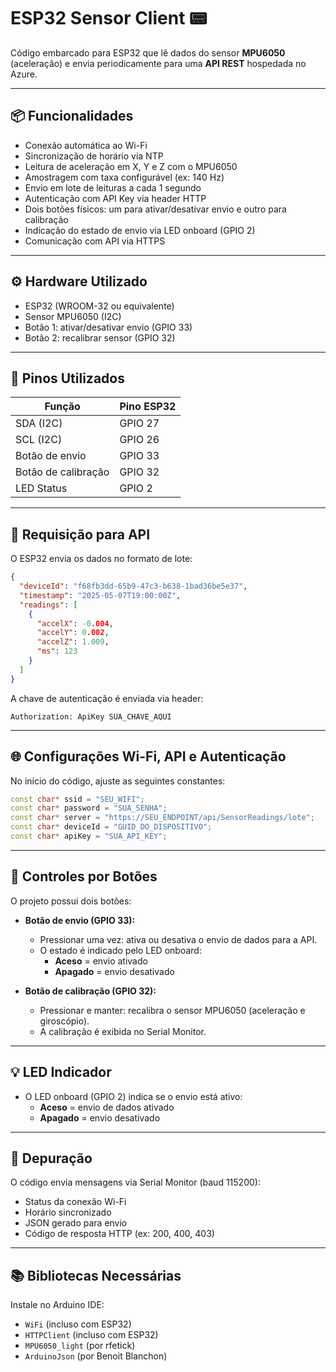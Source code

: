 # ESP32 Sensor Client 📟

Código embarcado para ESP32 que lê dados do sensor **MPU6050** (aceleração) e envia periodicamente para uma **API REST** hospedada no Azure.

---

## 📦 Funcionalidades

- Conexão automática ao Wi-Fi
- Sincronização de horário via NTP
- Leitura de aceleração em X, Y e Z com o MPU6050
- Amostragem com taxa configurável (ex: 140 Hz)
- Envio em lote de leituras a cada 1 segundo
- Autenticação com API Key via header HTTP
- Dois botões físicos: um para ativar/desativar envio e outro para calibração
- Indicação do estado de envio via LED onboard (GPIO 2)
- Comunicação com API via HTTPS

---

## ⚙️ Hardware Utilizado

- ESP32 (WROOM-32 ou equivalente)
- Sensor MPU6050 (I2C)
- Botão 1: ativar/desativar envio (GPIO 33)
- Botão 2: recalibrar sensor (GPIO 32)

---

## 🔌 Pinos Utilizados

| Função              | Pino ESP32 |
|---------------------|------------|
| SDA (I2C)           | GPIO 27    |
| SCL (I2C)           | GPIO 26    |
| Botão de envio      | GPIO 33    |
| Botão de calibração | GPIO 32    |
| LED Status          | GPIO 2     |

---

## 📡 Requisição para API

O ESP32 envia os dados no formato de lote:

```json
{
  "deviceId": "f68fb3dd-65b9-47c3-b638-1bad36be5e37",
  "timestamp": "2025-05-07T19:00:00Z",
  "readings": [
    {
      "accelX": -0.004,
      "accelY": 0.002,
      "accelZ": 1.009,
      "ms": 123
    }
  ]
}
```

A chave de autenticação é enviada via header:

```
Authorization: ApiKey SUA_CHAVE_AQUI
```

---

## 🌐 Configurações Wi-Fi, API e Autenticação

No início do código, ajuste as seguintes constantes:

```cpp
const char* ssid = "SEU_WIFI";
const char* password = "SUA_SENHA";
const char* server = "https://SEU_ENDPOINT/api/SensorReadings/lote";
const char* deviceId = "GUID_DO_DISPOSITIVO";
const char* apiKey = "SUA_API_KEY";
```

---

## 🔘 Controles por Botões

O projeto possui dois botões:

- **Botão de envio (GPIO 33):**
  - Pressionar uma vez: ativa ou desativa o envio de dados para a API.
  - O estado é indicado pelo LED onboard:
    - **Aceso** = envio ativado
    - **Apagado** = envio desativado

- **Botão de calibração (GPIO 32):**
  - Pressionar e manter: recalibra o sensor MPU6050 (aceleração e giroscópio).
  - A calibração é exibida no Serial Monitor.

---

## 💡 LED Indicador

- O LED onboard (GPIO 2) indica se o envio está ativo:
  - **Aceso** = envio de dados ativado
  - **Apagado** = envio desativado

---

## 🧪 Depuração

O código envia mensagens via Serial Monitor (baud 115200):

- Status da conexão Wi-Fi
- Horário sincronizado
- JSON gerado para envio
- Código de resposta HTTP (ex: 200, 400, 403)

---

## 📚 Bibliotecas Necessárias

Instale no Arduino IDE:

- `WiFi` (incluso com ESP32)
- `HTTPClient` (incluso com ESP32)
- `MPU6050_light` (por rfetick)
- `ArduinoJson` (por Benoit Blanchon)
